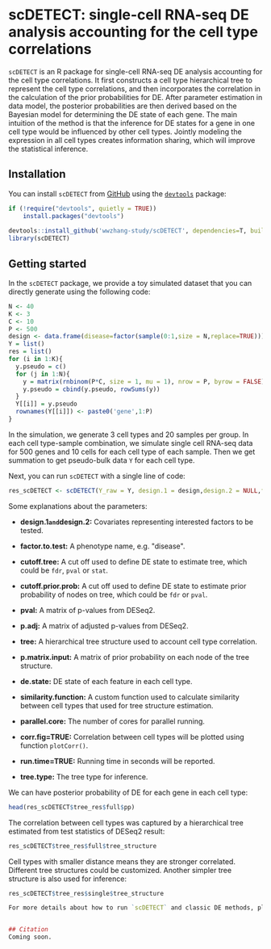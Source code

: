 # scDETECT: single-cell RNA-seq DE analysis accounting for the cell type correlations

`scDETECT` is an R package for single-cell RNA-seq DE analysis accounting for the cell type correlations. 
It first constructs a cell type hierarchical tree to represent the cell type correlations, and then incorporates the correlation in the calculation of the prior probabilities for DE.
After parameter estimation in data model, the posterior probabilities are then derived 
based on the Bayesian model for determining the DE state of each gene.
The main intuition of the method is that the inference for DE states for a gene in one 
cell type would be influenced by other cell types. Jointly modeling the expression 
in all cell types creates information sharing, which will improve the statistical inference.


## Installation
You can install `scDETECT` from [GitHub](https://github.com/wwzhang-study/scDETECT) using the [`devtools`](https://cran.r-project.org/web/packages/devtools/index.html) package:

```R
if (!require("devtools", quietly = TRUE))
    install.packages("devtools")
    
devtools::install_github('wwzhang-study/scDETECT', dependencies=T, build_vignettes = T)
library(scDETECT)
```

## Getting started
In the `scDETECT` package, we provide a toy simulated dataset that you can directly 
generate using the following code:

```R
N <- 40
K <- 3
C <- 10
P <- 500
design <- data.frame(disease=factor(sample(0:1,size = N,replace=TRUE)))
Y = list()
res = list()
for (i in 1:K){
  y.pseudo = c()
  for (j in 1:N){
    y = matrix(rnbinom(P*C, size = 1, mu = 1), nrow = P, byrow = FALSE)
    y.pseudo = cbind(y.pseudo, rowSums(y))
  }
  Y[[i]] = y.pseudo
  rownames(Y[[i]]) <- paste0('gene',1:P)
}
```

In the simulation, we generate 3 cell types and 20 samples per group. In each cell type-sample combination,
we simulate single cell RNA-seq data for 500 genes and 10 cells for each cell type of each sample. Then we get summation to get pseudo-bulk data `Y` for each cell type.  

Next, you can run `scDETECT` with a single line of code:

```R
res_scDETECT <- scDETECT(Y_raw = Y, design.1 = design,design.2 = NULL,factor.to.test = 'disease',cutoff.tree = c('tstat',2.58),cutoff.prior.prob = c('pval',0.01))
```

Some explanations about the parameters:

- **design.1` and `design.2:** Covariates representing interested factors to be tested.
- **factor.to.test:** A phenotype name, e.g. "disease". 

- **cutoff.tree:** A cut off used to define DE state to estimate tree, which could be `fdr`, `pval` or `stat`.

- **cutoff.prior.prob:** A cut off used to define DE state to estimate prior probability of nodes on tree, which could be `fdr` or `pval`. 

- **pval:** A matrix of p-values from DESeq2. 

- **p.adj:** A matrix of adjusted p-values from DESeq2.

- **tree:** A hierarchical tree structure used to account cell type correlation.

- **p.matrix.input:** A matrix of prior probability on each node of the tree structure.

- **de.state:** DE state of each feature in each cell type.

- **similarity.function:** A custom function used to calculate similarity between cell types that used for tree structure estimation.

- **parallel.core:** The number of cores for parallel running.

- **corr.fig=TRUE:** Correlation between cell types will be plotted using function `plotCorr()`. 

- **run.time=TRUE:** Running time in seconds will be reported.

- **tree.type:** The tree type for inference.

We can have posterior probability of DE for each gene in each cell type:

```R
head(res_scDETECT$tree_res$full$pp)
```

The correlation between cell types was captured by a hierarchical tree estimated
from test statistics of DESeq2 result:
```R
res_scDETECT$tree_res$full$tree_structure
```

Cell types with smaller distance means they are stronger correlated. Different tree structures could be customized. Another simpler tree structure is also used for inference:

```R
res_scDETECT$tree_res$single$tree_structure

For more details about how to run `scDETECT` and classic DE methods, please refer to `vignette("scDETECT")`.


## Citation
Coming soon.
